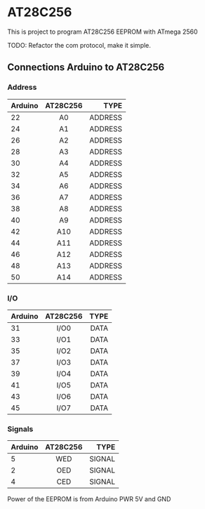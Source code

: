 
# AT28C256
This is project to program AT28C256 EEPROM with ATmega 2560

TODO: Refactor the com protocol, make it simple.

## Connections Arduino to AT28C256

### Address

| Arduino       | AT28C256      | TYPE  |
| ------------- |:-------------:| -----:|
| 22| A0 | ADDRESS |
| 24| A1 | ADDRESS |
| 26| A2 | ADDRESS |
| 28| A3 | ADDRESS |
| 30| A4 | ADDRESS |
| 32| A5 | ADDRESS |
| 34| A6 | ADDRESS |
| 36| A7 | ADDRESS |
| 38| A8 | ADDRESS |
| 40| A9 | ADDRESS |
| 42| A10 | ADDRESS |
| 44| A11| ADDRESS |
| 46| A12| ADDRESS |
| 48| A13| ADDRESS |
| 50| A14| ADDRESS |

### I/O
| Arduino       | AT28C256      | TYPE  |
| ------------- |:-------------:| -----:|
| 31| I/O0 | DATA |
| 33| I/O1 | DATA |
| 35| I/O2 | DATA |
| 37| I/O3 | DATA |
| 39| I/O4 | DATA |
| 41| I/O5 | DATA |
| 43| I/O6 | DATA |
| 45| I/O7 | DATA |

### Signals

| Arduino       | AT28C256      | TYPE  |
| ------------- |:-------------:| -----:|
| 5| WED | SIGNAL |
| 2| OED | SIGNAL |
| 4| CED | SIGNAL |


Power of the EEPROM is from Arduino  PWR 5V and GND

